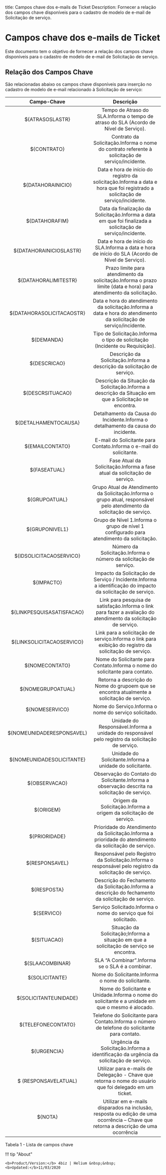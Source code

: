title: Campos chave dos e-mails de Ticket
Description: Fornecer a relação dos campos chave disponíveis para o cadastro de modelo de e-mail de Solicitação de serviço.
# Campos chave dos e-mails de Ticket

Este documento tem o objetivo de fornecer a relação dos campos chave disponíveis
para o cadastro de modelo de e-mail de Solicitação de serviço.

## Relação dos Campos Chave

São relacionadas abaixo os campos chave disponíveis para inserção no cadastro de
modelo de e-mail relacionado à Solicitação de serviço:

|        Campo-Chave        |                                                           Descrição                                                           |
|:-------------------------:|:-----------------------------------------------------------------------------------------------------------------------------:|
|      ${ATRASOSLASTR}      |                     Tempo de Atraso do SLA.Informa o tempo de atraso do SLA (Acordo de Nível de Serviço).                     |
|        ${CONTRATO}        |                Contrato da Solicitação.Informa o nome do contrato referente à solicitação de serviço/incidente.               |
|     ${DATAHORAINICIO}     | Data e hora de início do registro da solicitação.Informa a data e hora que foi registrado a solicitação de serviço/incidente. |
|       ${DATAHORAFIM}      |          Data da finalização da Solicitação.Informa a data em que foi finalizada a solicitação de serviço/incidente.          |
|  ${DATAHORAINICIOSLASTR}  |               Data e hora de início do SLA.Informa a data e hora de início do SLA (Acordo de Nível de Serviço).               |
|    ${DATAHORALIMITESTR}   |       Prazo limite para atendimento da solicitação.Informa o prazo limite (data e hora) para atendimento da solicitação.      |
| ${DATAHORASOLICITACAOSTR} |      Data e hora do atendimento da solicitação.Informa a data e hora do atendimento da solicitação de serviço/incidente.      |
|         ${DEMANDA}        |                          Tipo de Solicitação.Informa o tipo de solicitação (Incidente ou Requisição).                         |
|        ${DESCRICAO}       |                            Descrição da Solicitação.Informa a descrição da solicitação de serviço.                            |
|      ${DESCRSITUACAO}     |             Descrição da Situação da Solicitação.Informa a descrição da Situação em que a Solicitação se encontra.            |
|    ${DETALHAMENTOCAUSA}   |                        Detalhamento da Causa do Incidente.Informa o detalhamento da causa do incidente.                       |
|      ${EMAILCONTATO}      |                              E-mail do Solicitante para Contato.Informa o e-mail do solicitante.                              |
|        ${FASEATUAL}       |                           Fase Atual da Solicitação.Informa a fase atual da solicitação de serviço.                           |
|       ${GRUPOATUAL}       |    Grupo Atual de Atendimento da Solicitação.Informa o grupo atual, responsável pelo atendimento da solicitação de serviço.   |
|       ${GRUPONIVEL1}      |                    Grupo de Nível 1.Informa o grupo de nível 1 configurado para atendimento da solicitação.                   |
|  ${IDSOLICITACAOSERVICO}  |                               Número da Solicitação.Informa o número da solicitação de serviço.                               |
|         ${IMPACTO}        |          Impacto da Solicitação de Serviço / Incidente.Informa a identificação do impacto da solicitação de serviço.          |
| ${LINKPESQUISASATISFACAO} |        Link para pesquisa de satisfação.Informa o link para fazer a avaliação do atendimento da solicitação de serviço.       |
| ${LINKSOLICITACAOSERVICO} |             Link para a solicitação de serviço.Informa o link para exibição do registro da solicitação de serviço.            |
|       ${NOMECONTATO}      |                          Nome do Solicitante para Contato.Informa o nome do solicitante para contato.                         |
|     ${NOMEGRUPOATUAL}     |                  Retorna a descrição do Nome do grupoem que se encontra atualmente a solicitação de serviço.                  |
|       ${NOMESERVICO}      |                                     Nome do Serviço.Informa o nome do serviço solicitado.                                     |
| ${NOMEUNIDADERESPONSAVEL} |                Unidade do Responsável.Informa a unidade do responsável pelo registro da solicitação de serviço.               |
| ${NOMEUNIDADESOLICITANTE} |                                    Unidade do Solicitante.Informa a unidade do solicitante.                                   |
|       ${OBSERVACAO}       |                 Observação do Contato do Solicitante.Informa a observação descrita na solicitação de serviço.                 |
|         ${ORIGEM}         |                               Origem da Solicitação.Informa a origem da solicitação de serviço.                               |
|       ${PRIORIDADE}       |            Prioridade do Atendimento da Solicitação.Informa a prioridade do atendimento da solicitação de serviço.            |
|       ${RESPONSAVEL}      |            Responsável pelo Registro da Solicitação.Informa o responsável pelo registro da solicitação de serviço.            |
|        ${RESPOSTA}        |              Descrição do Fechamento da Solicitação.Informa a descrição do fechamento da solicitação de serviço.              |
|         ${SERVICO}        |                                Serviço Solicitado.Informa o nome do serviço que foi solicitado.                               |
|        ${SITUACAO}        |                    Situação da Solicitação;Informa a situação em que a solicitação de serviço se encontra.                    |
|      ${SLAACOMBINAR}      |                                        SLA “A Combinar”.Informa se o SLA é a combinar.                                        |
|       ${SOLICITANTE}      |                                       Nome do Solicitante.Informa o nome do solicitante.                                      |
|   ${SOLICITANTEUNIDADE}   |               Nome do Solicitante e Unidade.Informa o nome do solicitante e a unidade em que o mesmo é alocado.               |
|     ${TELEFONECONTATO}    |                 Telefone do Solicitante para Contato.Informa o número de telefone do solicitante para contato.                |
|        ${URGENCIA}        |                     Urgência da Solicitação.Informa a identificação da urgência da solicitação de serviço.                    |
|$ (RESPONSAVELATUAL)| Utilizar para e-mails de Delegação - Chave que retorna o nome do usuário que foi delegado em um ticket.|
|${NOTA}| Utilizar em e-mails disparados na inclusão, resposta ou edição de uma ocorrência – Chave que retorna a descrição de uma ocorrência|


Tabela 1 - Lista de campos chave


!!! tip "About"

    <b>Product/Version:</b> 4biz | Helium &nbsp;&nbsp;
    <b>Updated:</b>11/03/2020

